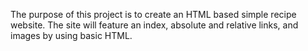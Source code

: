 The purpose of this project is to create an HTML based simple recipe website. The site will feature an index, absolute and relative links, and images by using basic HTML. 
